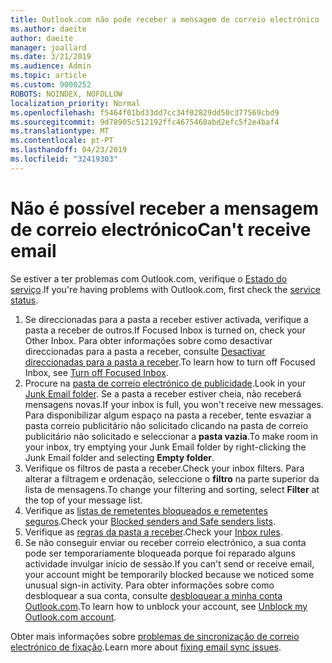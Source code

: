 ```yaml
---
title: Outlook.com não pode receber a mensagem de correio electrónico
ms.author: daeite
author: daeite
manager: joallard
ms.date: 3/21/2019
ms.audience: Admin
ms.topic: article
ms.custom: 9000252
ROBOTS: NOINDEX, NOFOLLOW
localization_priority: Normal
ms.openlocfilehash: f5464f01bd33dd7cc34f02829dd50c377569cbd9
ms.sourcegitcommit: 9d78905c512192ffc4675468abd2efc5f2e4baf4
ms.translationtype: MT
ms.contentlocale: pt-PT
ms.lasthandoff: 04/23/2019
ms.locfileid: "32419303"
---
```

# <a name="cant-receive-email"></a><span data-ttu-id="14dbe-102">Não é possível receber a mensagem de correio electrónico</span><span class="sxs-lookup"><span data-stu-id="14dbe-102">Can't receive email</span></span>

<span data-ttu-id="14dbe-103">Se estiver a ter problemas com Outlook.com, verifique o [Estado do serviço](https://go.microsoft.com/fwlink/p/?linkid=837482).</span><span class="sxs-lookup"><span data-stu-id="14dbe-103">If you're having problems with Outlook.com, first check the [service status](https://go.microsoft.com/fwlink/p/?linkid=837482).</span></span>

1. <span data-ttu-id="14dbe-104">Se direccionadas para a pasta a receber estiver activada, verifique a pasta a receber de outros.</span><span class="sxs-lookup"><span data-stu-id="14dbe-104">If Focused Inbox is turned on, check your Other Inbox.</span></span> <span data-ttu-id="14dbe-105">Para obter informações sobre como desactivar direccionadas para a pasta a receber, consulte [Desactivar direccionadas para a pasta a receber](https://support.office.com/article/f714d94d-9e63-4217-9ccb-6cb2986aa1b2).</span><span class="sxs-lookup"><span data-stu-id="14dbe-105">To learn how to turn off Focused Inbox, see [Turn off Focused Inbox](https://support.office.com/article/f714d94d-9e63-4217-9ccb-6cb2986aa1b2).</span></span>
1. <span data-ttu-id="14dbe-106">Procure na [pasta de correio electrónico de publicidade](https://outlook.live.com/mail/junkemail).</span><span class="sxs-lookup"><span data-stu-id="14dbe-106">Look in your [Junk Email folder](https://outlook.live.com/mail/junkemail).</span></span> <span data-ttu-id="14dbe-107">Se a pasta a receber estiver cheia, não receberá mensagens novas.</span><span class="sxs-lookup"><span data-stu-id="14dbe-107">If your inbox is full, you won't receive new messages.</span></span> <span data-ttu-id="14dbe-108">Para disponibilizar algum espaço na pasta a receber, tente esvaziar a pasta correio publicitário não solicitado clicando na pasta de correio publicitário não solicitado e seleccionar a **pasta vazia**.</span><span class="sxs-lookup"><span data-stu-id="14dbe-108">To make room in your inbox, try emptying your Junk Email folder by right-clicking the Junk Email folder and selecting **Empty folder**.</span></span>
1. <span data-ttu-id="14dbe-109">Verifique os filtros de pasta a receber.</span><span class="sxs-lookup"><span data-stu-id="14dbe-109">Check your inbox filters.</span></span> <span data-ttu-id="14dbe-110">Para alterar a filtragem e ordenação, seleccione o **filtro** na parte superior da lista de mensagens.</span><span class="sxs-lookup"><span data-stu-id="14dbe-110">To change your filtering and sorting, select **Filter** at the top of your message list.</span></span>
1. <span data-ttu-id="14dbe-111">Verifique as [listas de remetentes bloqueados e remetentes seguros](https://outlook.live.com/mail/options/mail/junkEmail).</span><span class="sxs-lookup"><span data-stu-id="14dbe-111">Check your [Blocked senders and Safe senders lists](https://outlook.live.com/mail/options/mail/junkEmail).</span></span>
1. <span data-ttu-id="14dbe-112">Verifique as [regras da pasta a receber](https://outlook.live.com/mail/options/mail/rules).</span><span class="sxs-lookup"><span data-stu-id="14dbe-112">Check your [Inbox rules](https://outlook.live.com/mail/options/mail/rules).</span></span>
1. <span data-ttu-id="14dbe-113">Se não conseguir enviar ou receber correio electrónico, a sua conta pode ser temporariamente bloqueada porque foi reparado alguns actividade invulgar início de sessão.</span><span class="sxs-lookup"><span data-stu-id="14dbe-113">If you can't send or receive email, your account might be temporarily blocked because we noticed some unusual sign-in activity.</span></span> <span data-ttu-id="14dbe-114">Para obter informações sobre como desbloquear a sua conta, consulte [desbloquear a minha conta Outlook.com](https://support.office.com/article/f4ad2701-d166-4d8b-8a6a-9af2a1f8a4c4).</span><span class="sxs-lookup"><span data-stu-id="14dbe-114">To learn how to unblock your account, see [Unblock my Outlook.com account](https://support.office.com/article/f4ad2701-d166-4d8b-8a6a-9af2a1f8a4c4).</span></span>

<span data-ttu-id="14dbe-115">Obter mais informações sobre [problemas de sincronização de correio electrónico de fixação](https://support.office.com/article/d39e3341-8d79-4bf1-b3c7-ded602233642).</span><span class="sxs-lookup"><span data-stu-id="14dbe-115">Learn more about [fixing email sync issues](https://support.office.com/article/d39e3341-8d79-4bf1-b3c7-ded602233642).</span></span>